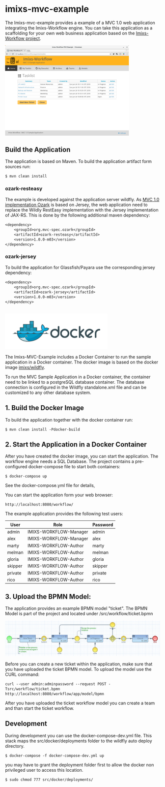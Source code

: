 # imixs-mvc-example

The Imixs-mvc-example provides a example of a MVC 1.0 web application integrating the Imixs-Workflow engine.
You can take this application as a scaffolding for your own web business application based on the [Imixs-Workflow project](http://www.imixs.org).



<img style="max-width:80%;" src="ticket-app.png">


## Build the Application

The application is based on Maven. To build the application artifact form sources run:

	$ mvn clean install

### ozark-resteasy

The example is developed against the application server wildfly. As [MVC 1.0 implementation Ozark](https://github.com/mvc-spec/ozark) is based on Jersey, the web application need to replace the Wildly RestEasy implementation with the Jersey implementation of JAX-RS. This is done by the following additional maven dependency:

	<dependency>
		<groupId>org.mvc-spec.ozark</groupId>
		<artifactId>ozark-resteasy</artifactId>
		<version>1.0.0-m03</version>
	</dependency>
		
### ozark-jersey

To build the application for Glassfish/Payara use the corresponding jersey dependency:

	<dependency>
		<groupId>org.mvc-spec.ozark</groupId> 
		<artifactId>ozark-jersey</artifactId> 
		<version>1.0.0-m03</version> 
	</dependency> 		
	


<br><img src="small_h-trans.png">


The Imixs-MVC-Example includes a Docker Container to run the sample application in a Docker container. 
The docker image is based on the docker image [imixs/wildfly](https://hub.docker.com/r/imixs/wildfly/).

To run the MVC Sample Application in a Docker container, the container need to be linked to a postgreSQL database container. The database connection is configured in the Wildfly standalone.xml file and can be customized to any other database system. 

## 1. Build the Docker Image

To build the application together with the docker container run:


	$ mvn clean install -Pdocker-build

 
## 2. Start the Application in a Docker Container

After you have created the docker image, you can start the application. The workflow engine needs a SQL Database. The project contains a pre-configured docker-compose file to start both containers:

	$ docker-compose up

See the docker-compose.yml file for details,

You can start the application form your web browser:

	http://localhost:8080/workflow/


The example application provides the following test users:

| User    	| Role 					  | Password |
|-----------|-------------------------|----------|
| admin 	| IMIXS-WORKFLOW-Manager  | admin    |
| alex 		| IMIXS-WORKFLOW-Manager  | alex    |
| marty 	| IMIXS-WORKFLOW-Author   | marty    |
| melman 	| IMIXS-WORKFLOW-Author   | melman    |
| gloria 	| IMIXS-WORKFLOW-Author   | gloria    |
| skipper 	| IMIXS-WORKFLOW-Author   | skipper    |
| private 	| IMIXS-WORKFLOW-Author   | private    |
| rico 		| IMIXS-WORKFLOW-Author   | rico    |

	
	
## 3. Upload the BPMN Model:

The application provides an example BPMN model "ticket". The BPMN Model is part of the project and located under /src/workflow/ticket.bpmn

<img src="ticket-model.png">

Before you can create a new ticket within the application, make sure that you have uploaded the ticket BPMN model. To upload the model use the CURL command:

	curl --user admin:adminpassword --request POST -Tsrc/workflow/ticket.bpmn http://localhost:8080/workflow/app/model/bpmn

After you have uploaded the ticket workflow model you can create a team and than start the ticket workflow.



## Development

During development you can use the docker-compose-dev.yml file. This stack maps the src/docker/deployments folder to the wildfly auto deploy directory. 

	$ docker-compose -f docker-compose-dev.yml up
	
you may have to grant the deployment folder first to allow the docker non privileged user to access this location.

	$ sudo chmod 777 src/docker/deployments/
	